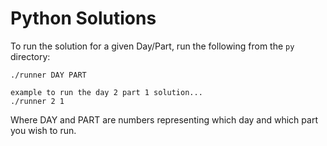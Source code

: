 # Python Solutions

To run the solution for a given Day/Part, run the following from the `py` directory:

```
./runner DAY PART

example to run the day 2 part 1 solution...
./runner 2 1
```

Where DAY and PART are numbers representing which day and which part you wish to run.